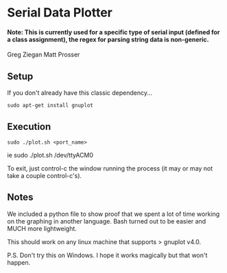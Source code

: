 # Serial Data Plotter

#### Note: This is currently used for a specific type of serial input (defined for a class assignment), the regex for parsing string data is non-generic.

Greg Ziegan 
Matt Prosser

## Setup

If you don't already have this classic dependency...
    
    sudo apt-get install gnuplot


## Execution

    sudo ./plot.sh <port_name>

ie
    sudo ./plot.sh /dev/ttyACM0

To exit, just control-c the window running the process (it may or may not take a couple control-c's).


## Notes

We included a python file to show proof that we spent a lot of time working on the graphing in another language.
Bash turned out to be easier and MUCH more lightweight.

This should work on any linux machine that supports > gnuplot v4.0.

P.S.
Don't try this on Windows. I hope it works magically but that won't happen.
